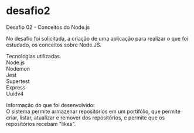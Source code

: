 # desafio2
Desafio 02 - Conceitos do Node.js

No desafio foi solicitada, a criação de uma aplicação para realizar o que foi estudado, os conceitos sobre Node.JS.

Tecnologias utilizadas.<br>
Node.js<br>
Nodemon<br>
Jest<br>
Supertest<br>
Express<br>
Uuidv4<br>

Informação do que foi desenvolvido:<br>
O sistema permite armazenar repositórios em um portifólio, que permite criar, listar, atualizar e remover dos repositórios, e permite que os repositórios recebam "likes".<br>
